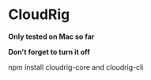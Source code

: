 # CloudRig

**Only tested on Mac so far**

**Don't forget to turn it off**

npm install cloudrig-core and cloudrig-cli